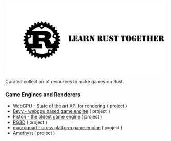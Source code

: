 ![Rust](doc/image/Logo2.jpg)

Curated collection of resources to make games on Rust.

### Game Engines and Renderers

- [WebGPU - State of the art API for rendering](https://github.com/gfx-rs/wgpu) ( project )
- [Bevy - webgpu based game engine](https://github.com/bevyengine/bevy) ( project )
- [Piston - the oldest game engine](https://github.com/PistonDevelopers/piston) ( project )
- [RG3D](https://github.com/rg3dengine/rg3d) ( project )
- [macroquad - cross platform game engine](https://github.com/not-fl3/macroquad) ( project )
- [Amethyst](https://github.com/amethyst/amethyst) ( project )
